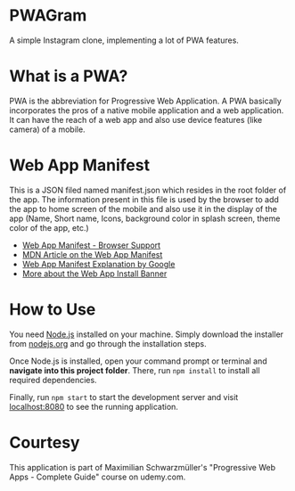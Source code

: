 # PWAGram
A simple Instagram clone, implementing a lot of PWA features.

# What is a PWA?

PWA is the abbreviation for Progressive Web Application. A PWA basically incorporates the pros of a native mobile application and a web application. It can have the reach of a web app and also use device features (like camera) of a mobile.

# Web App Manifest

This is a JSON filed named manifest.json which resides in the root folder of the app. The information present in this file is used by the browser to add the app to home screen of the mobile and also use it in the display of the app (Name, Short name, Icons, background color in splash screen, theme color of the app, etc.)

- [Web App Manifest - Browser Support](http://caniuse.com/#feat=web-app-manifest)
- [MDN Article on the Web App Manifest](https://developer.mozilla.org/en-US/docs/Web/Manifest)
- [Web App Manifest Explanation by Google](https://developers.google.com/web/fundamentals/engage-and-retain/web-app-manifest/)
- [More about the Web App Install Banner](https://developers.google.com/web/fundamentals/engage-and-retain/app-install-banners/)

# How to Use
You need [Node.js](https://nodejs.org) installed on your machine. Simply download the installer from [nodejs.org](https://nodejs.org) and go through the installation steps.

Once Node.js is installed, open your command prompt or terminal and **navigate into this project folder**. There, run `npm install` to install all required dependencies.

Finally, run `npm start` to start the development server and visit [localhost:8080](http://localhost:8080) to see the running application.


# Courtesy
This application is part of Maximilian Schwarzmüller's "Progressive Web Apps - Complete Guide" course on udemy.com.
